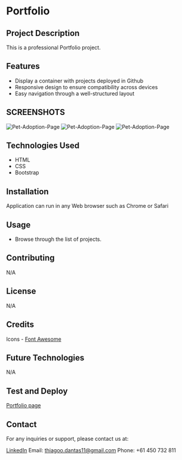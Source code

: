 # Portfolio

## Project Description

This is a professional Portfolio project.

## Features

- Display a container with projects deployed in Github
- Responsive design to ensure compatibility across devices
- Easy navigation through a well-structured layout

## SCREENSHOTS

![Pet-Adoption-Page]()
![Pet-Adoption-Page]()
![Pet-Adoption-Page]()

## Technologies Used

- HTML
- CSS
- Bootstrap

## Installation

Application can run in any Web browser such as Chrome or Safari

## Usage

- Browse through the list of projects.

## Contributing

N/A

## License 

N/A

## Credits

Icons - [Font Awesome](https://fontawesome.com/)

## Future Technologies

N/A

## Test and Deploy

[Portfolio page](https://dantas11.github.io/Portfolio/)

## Contact

For any inquiries or support, please contact us at:

[LinkedIn](https://www.linkedin.com/in/dantas-thiago/)
Email: thiagoo.dantas11@gmail.com
Phone: +61 450 732 811
